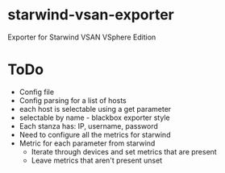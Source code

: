 # starwind-vsan-exporter

Exporter for Starwind VSAN VSphere Edition

# ToDo

* Config file
* Config parsing for a list of hosts
* each host is selectable using a get parameter
* selectable by name - blackbox exporter style
* Each stanza has: IP, username, password
* Need to configure all the metrics for starwind
* Metric for each parameter from starwind
  * Iterate through devices and set metrics that are present
  * Leave metrics that aren't present unset
